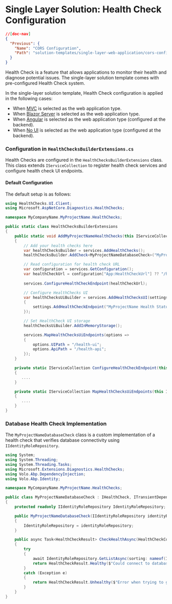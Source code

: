 # Single Layer Solution: Health Check Configuration

```json
//[doc-nav]
{
  "Previous": {
    "Name": "CORS Configuration",
    "Path": "solution-templates/single-layer-web-application/cors-configuration"
  }
}
```

Health Check is a feature that allows applications to monitor their health and diagnose potential issues. The single-layer solution template comes with pre-configured Health Check system.

In the single-layer solution template, Health Check configuration is applied in the following cases:

- When [MVC](https://abp.io/docs/latest/solution-templates/single-layer-web-application/web-applications#mvc) is selected as the web application type.
- When [Blazor Server](https://abp.io/docs/latest/solution-templates/single-layer-web-application/web-applications#blazor-server) is selected as the web application type.
- When [Angular](https://abp.io/docs/latest/solution-templates/single-layer-web-application/web-applications#angular) is selected as the web application type (configured at the backend).
- When [No UI](https://abp.io/docs/latest/solution-templates/single-layer-web-application/web-applications#no-ui) is selected as the web application type (configured at the backend).

### Configuration in `HealthChecksBuilderExtensions.cs`

Health Checks are configured in the `HealthChecksBuilderExtensions` class. This class extends `IServiceCollection` to register health check services and configure health check UI endpoints.

#### Default Configuration

The default setup is as follows:

```csharp
using HealthChecks.UI.Client;
using Microsoft.AspNetCore.Diagnostics.HealthChecks;

namespace MyCompanyName.MyProjectName.HealthChecks;

public static class HealthChecksBuilderExtensions
{
    public static void AddMyProjectNameHealthChecks(this IServiceCollection services)
    {
        // Add your health checks here
        var healthChecksBuilder = services.AddHealthChecks();
        healthChecksBuilder.AddCheck<MyProjectNameDatabaseCheck>("MyProjectName DbContext Check", tags: new string[] { "database" });

        // Read configuration for health check URL
        var configuration = services.GetConfiguration();
        var healthCheckUrl = configuration["App:HealthCheckUrl"] ?? "/health-status";
        
        services.ConfigureHealthCheckEndpoint(healthCheckUrl);

        // Configure HealthChecks UI
        var healthChecksUiBuilder = services.AddHealthChecksUI(settings =>
        {
            settings.AddHealthCheckEndpoint("MyProjectName Health Status", healthCheckUrl);
        });

        // Set HealthCheck UI storage
        healthChecksUiBuilder.AddInMemoryStorage();

        services.MapHealthChecksUiEndpoints(options =>
        {
            options.UIPath = "/health-ui";
            options.ApiPath = "/health-api";
        });
    }

    private static IServiceCollection ConfigureHealthCheckEndpoint(this IServiceCollection services, string path)
    {
       ....
    }

    private static IServiceCollection MapHealthChecksUiEndpoints(this IServiceCollection services, Action<global::HealthChecks.UI.Configuration.Options>? setupOption = null)
    {
       ....
    }
}
```

### Database Health Check Implementation

The `MyProjectNameDatabaseCheck` class is a custom implementation of a health check that verifies database connectivity using `IIdentityRoleRepository`.

```csharp
using System;
using System.Threading;
using System.Threading.Tasks;
using Microsoft.Extensions.Diagnostics.HealthChecks;
using Volo.Abp.DependencyInjection;
using Volo.Abp.Identity;

namespace MyCompanyName.MyProjectName.HealthChecks;

public class MyProjectNameDatabaseCheck : IHealthCheck, ITransientDependency
{
    protected readonly IIdentityRoleRepository IdentityRoleRepository;

    public MyProjectNameDatabaseCheck(IIdentityRoleRepository identityRoleRepository)
    {
        IdentityRoleRepository = identityRoleRepository;
    }

    public async Task<HealthCheckResult> CheckHealthAsync(HealthCheckContext context, CancellationToken cancellationToken = default)
    {
        try
        {
            await IdentityRoleRepository.GetListAsync(sorting: nameof(IdentityRole.Id), maxResultCount: 1, cancellationToken: cancellationToken);
            return HealthCheckResult.Healthy($"Could connect to database and get record.");
        }
        catch (Exception e)
        {
            return HealthCheckResult.Unhealthy($"Error when trying to get database record. ", e);
        }
    }
}
```

